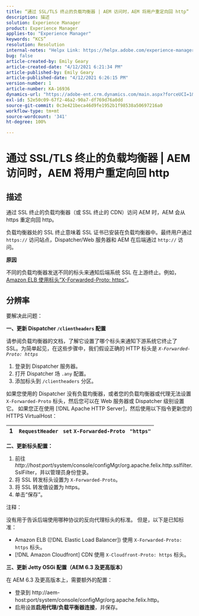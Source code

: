 ```yaml
---
title: “通过 SSL/TLS 终止的负载均衡器 | AEM 访问时，AEM 将用户重定向回 http”
description: 描述
solution: Experience Manager
product: Experience Manager
applies-to: "Experience Manager"
keywords: “KCS”
resolution: Resolution
internal-notes: "Helpx Link: https://helpx.adobe.com/experience-manager/kb/AEM-redirecting-back-to-http-on-accessed-via-SSL-terminated-Load-Balancer.html"
bug: false
article-created-by: Emily Geary
article-created-date: "4/12/2021 6:21:34 PM"
article-published-by: Emily Geary
article-published-date: "4/12/2021 6:26:15 PM"
version-number: 1
article-number: KA-16936
dynamics-url: "https://adobe-ent.crm.dynamics.com/main.aspx?forceUCI=1&pagetype=entityrecord&etn=knowledgearticle&id=684ec8e8-bb9b-eb11-b1ac-000d3a3680d8"
exl-id: 52e50c09-67f2-46a2-90a7-df769d76a0dd
source-git-commit: 0c3e421beca46d9fe1952b1f98538a50697216a0
workflow-type: tm+mt
source-wordcount: '341'
ht-degree: 100%

---
```


# 通过 SSL/TLS 终止的负载均衡器 | AEM 访问时，AEM 将用户重定向回 http

## 描述


通过 SSL 终止的负载均衡器（或 SSL 终止的 CDN）访问 AEM 时，AEM 会从 https 重定向回 http。

负载均衡器处的 SSL 终止意味着 SSL 证书已安装在负载均衡器中。最终用户通过 `https://` 访问站点，Dispatcher/Web 服务器和 AEM 在后端通过 `http://` 访问。



<b>原因</b>

不同的负载均衡器发送不同的标头来通知后端系统 SSL 在上游终止。例如，[Amazon ELB 使用标头“X-Forwarded-Proto: https”](https://docs.aws.amazon.com/elasticloadbalancing/latest/classic/x-forwarded-headers.html#x-forwarded-proto)。


## 分辨率


要解决此问题：

<b>一、更新 Dispatcher `/clientheaders` 配置</b>

请参阅负载均衡器的文档，了解它设置了哪个标头来通知下游系统它终止了 SSL。为简单起见，在这些步骤中，我们假设正确的 HTTP 标头是 *`X-Forwarded-Proto: https`*

1. 登录到 Dispatcher 服务器。
2. 打开 Dispatcher 场 `.any` 配置。
3. 添加标头到 `/clientheaders` 分区。


如果您使用的 Dispatcher 没有负载均衡器，或者您的负载均衡器或代理无法设置 `X-Forwarded-Proto` 标头，然后您可以在 Web 服务器或 Dispatcher 级别设置它。 如果您正在使用 [!DNL Apache HTTP Server]，然后使用以下指令更新您的 HTTPS VirtualHost：


| 1 | `RequestHeader ` `set` `X-Forwarded-Proto ` `"https"` |
| --- | --- |


<b>二、更新标头配置：</b>

1. 前往 *http://host:port*/system/console/configMgr/org.apache.felix.http.sslfilter.SslFilter，并以管理员身份登录。
2. 将 SSL 转发标头设置为 `X-Forwarded-Proto`。
3. 将 SSL 转发值设置为 https。
4. 单击“保存”。


注释：

没有用于告诉后端使用哪种协议的反向代理标头的标准。 但是，以下是已知标准：

- Amazon ELB ([!DNL Elastic Load Balancer]) 使用 `X-Forwarded-Proto: https` 标头。
- [!DNL Amazon Cloudfront] CDN 使用 `X-Cloudfront-Proto: https` 标头。


<b>三、更新 Jetty OSGi 配置（AEM 6.3 及更高版本）</b>

在 AEM 6.3 及更高版本上，需要额外的配置：

- 登录到 http://aem-host:port/system/console/configMgr/org.apache.felix.http。
- 启用设置<b>启用代理/负载平衡器连接</b>，并保存。
